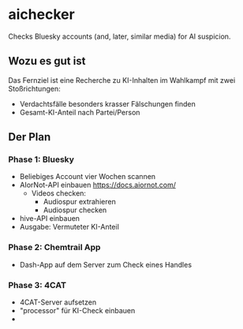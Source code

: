 # aichecker
Checks Bluesky accounts (and, later, similar media) for AI suspicion. 

## Wozu es gut ist

Das Fernziel ist eine Recherche zu KI-Inhalten im Wahlkampf mit zwei Stoßrichtungen:

- Verdachtsfälle besonders krasser Fälschungen finden
- Gesamt-KI-Anteil nach Partei/Person

## Der Plan

### Phase 1: Bluesky

- Beliebiges Account vier Wochen scannen
- AIorNot-API einbauen https://docs.aiornot.com/
    - Videos checken:
        - Audiospur extrahieren
        - Audiospur checken
- hive-API einbauen 
- Ausgabe: Vermuteter KI-Anteil 

### Phase 2: Chemtrail App
- Dash-App auf dem Server zum Check eines Handles

### Phase 3: 4CAT
- 4CAT-Server aufsetzen
- "processor" für KI-Check einbauen
- 
